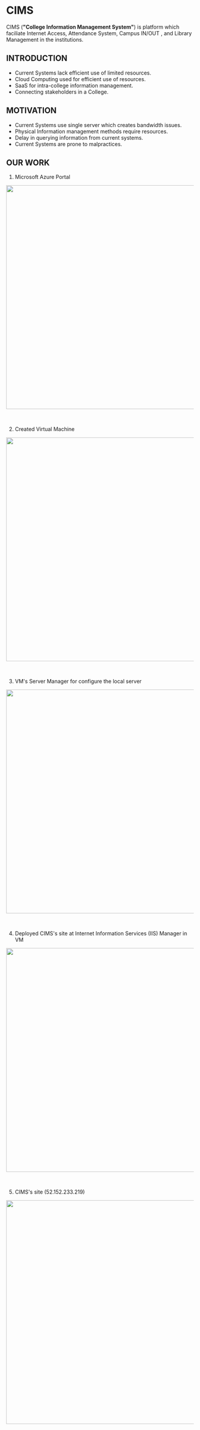 # CIMS
CIMS (**"College Information Management System"**) is platform which faciliate Internet Access, Attendance System, Campus IN/OUT , and Library Management in the institutions.

## INTRODUCTION
- Current Systems lack efficient use of limited resources.
- Cloud Computing used for efficient use of resources.
- SaaS for intra-college information management.
- Connecting stakeholders in a College.

## MOTIVATION
- Current Systems use single server which creates bandwidth issues.
- Physical Information management methods require resources.
- Delay in querying information from current systems.
- Current Systems are prone to malpractices.

## OUR WORK
1. Microsoft Azure Portal
<img src="https://user-images.githubusercontent.com/54065959/141280479-41d0b448-afbb-494a-a52c-8212c3fea52d.png" width=600>

<p>&nbsp;</p>

2. Created Virtual Machine
<img src="https://user-images.githubusercontent.com/54065959/141280508-965d3c03-a5c2-4a68-98f5-9fb330b85729.png" width=600>

<p>&nbsp;</p>

3. VM's Server Manager for configure the local server
<img src="https://user-images.githubusercontent.com/54065959/141280539-a903f8e3-652b-4a6b-bd72-4fbde6741bb2.png" width=600>

<p>&nbsp;</p>

4. Deployed CIMS's site at Internet Information Services (IIS) Manager in VM
<img src="https://user-images.githubusercontent.com/54065959/141280556-f40a0e29-6cc8-49f2-beb6-2f9650adfe05.png" width=600>

<p>&nbsp;</p>

5. CIMS's site (52.152.233.219) 
<img src="https://user-images.githubusercontent.com/54065959/141280589-ecb484f3-59ae-4b75-b881-534e316213df.png" width=600>





